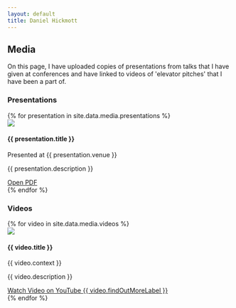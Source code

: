 ```yaml
---
layout: default
title: Daniel Hickmott
---
```


<div class="container">
    <div class="showcase">
        <div class="container">
            <h2>Media</h2>
            <p>On this page, I have uploaded copies of presentations from talks that I have given at conferences and have linked to videos of 'elevator pitches' that I have been a part of.</p>
            <h3>Presentations</h3>         
            {% for presentation in site.data.media.presentations %}
            <div class="row">
                <div class="card box-shadow py-3 my-2 mx-2">
                    <div class="row">
                        <div class ="col-md-4">
                            <img class="card-img-top list-img border border-secondary" src="{{ site.baseurl | append: '/media/images/' | append: presentation.imagePath }}">
                        </div>
                        <div class ="col-md-8">
                            <div class="card-body">
                                <h4>{{ presentation.title }}</h4>
                                <p class="context-text">Presented at {{ presentation.venue }}</p>
                                <p class="card-text">{{ presentation.description }}</p>
                                <div class="list-item-buttons">
                                    <a href="{{ site.baseurl | append: '/media/files/' | append: presentation.filePath }}"
                                        class="btn btn-sm btn-info float-right"
                                        target="_blank">
                                        Open PDF
                                        <i class="fa fa-file-pdf-o media-icon"></i>
                                    </a>
                                </div>
                            </div>
                        </div>
                    </div>                  
                </div>
            </div>
            {% endfor %}
            <h3>Videos</h3>
            {% for video in site.data.media.videos %}
            <div class="row">
                <div class="card box-shadow py-3 my-2 mx-2">
                    <div class="row">
                        <div class ="col-md-4">
                            <img class="card-img-top list-img border border-secondary" src="{{ site.baseurl | append: '/media/images/' | append: video.imagePath }}">
                        </div>
                        <div class ="col-md-8">
                            <div class="card-body">
                                <h4>{{ video.title }}</h4>
                                <p class="context-text">{{ video.context }}</p>
                                <p class="card-text">{{ video.description }}</p>
                                <div class="list-item-buttons">
                                    <a href="{{ video.videoLink }}"
                                        class="btn btn-sm btn-info float-right"
                                        target="_blank">
                                        Watch Video on YouTube
                                        <i class="fa fa-youtube media-icon"></i>
                                    </a>
                                    <a href="{{ video.findOutMoreLink }}"
                                        class="btn btn-sm btn-info float-right mx-2"
                                        target="_blank">
                                        {{ video.findOutMoreLabel }}
                                        <i class="fa fa-external-link media-icon"></i>
                                    </a>
                                </div>
                            </div>
                        </div>
                    </div>                  
                </div>
            </div>
            {% endfor %}
        </div>
    </div>
</div>